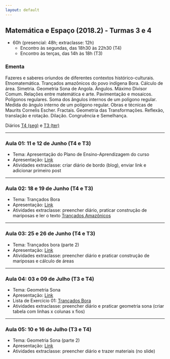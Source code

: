 ```yaml
---
layout: default
---
```


## Matemática e Espaço (2018.2) - Turmas 3 e 4
+ 60h (presencial: 48h; extraclasse: 12h)
  + Encontro às segundas, das 18h30 às 22h30 (T4)
  + Encontro às terças, das 14h às 18h (T3)

### Ementa
Fazeres e saberes oriundos de diferentes contextos histórico-culturais. Etnomatemática. Trançados amazônicos do povo indígena Bora. Cálculo de área. Simetria. Geometria Sona de Angola. Ângulos. Máximo Divisor Comum. Relações entre matemática e arte. Pavimentação e mosaicos. Polígonos regulares. Soma dos ângulos internos de um polígono regular. Medida do ângulo interno de um polígono regular. Obras e técnicas de Maurits Cornelis Escher. Fractais. Geometria das Transformações. Reflexão, translação e rotação. Dilação. Congruência e Semelhança.

Diários [T4 (seg)](https://docs.google.com/spreadsheets/d/1bFnRKRkbE44TQTRgdxqkLNxrGOlUUijVSy-07JJZ6Ms/edit?usp=sharing) e [T3 (ter)](https://docs.google.com/spreadsheets/d/1JFv5T_gZCs_wYqYmhdl9hpiooSWTyFVqRBJMPEuye-k/edit?usp=sharing)

---

### Aula 01: 11 e 12 de Junho (T4 e T3)
+ Tema: Apresentação do Plano de Ensino-Aprendizagem do curso
+ Apresentação: [Link](https://www.dropbox.com/s/dw5s1sqxv7bj6gz/aula01-ME.pdf?dl=0)
+ Atividades extraclasse: criar diário de bordo (blog), enviar link e adicionar primeiro post
  
---

### Aula 02: 18 e 19 de Junho (T4 e T3)
+ Tema: Trançados Bora
+ Apresentação: [Link](https://www.dropbox.com/s/xe9y13v5dpcnlxa/aula02-ME.pdf?dl=0)
+ Atividades extraclasse: preencher diário, praticar construção de mariposas e ler o texto [Trançados Amazônicos](https://www.dropbox.com/s/1rbpe2i9h9vnflu/aula02-ME-TextoTran%C3%A7Amaz.pdf?dl=0)

---

### Aula 03: 25 e 26 de Junho (T4 e T3)
+ Tema: Trançados bora (parte 2)
+ Apresentação: [Link](https://www.dropbox.com/s/prr2nayfuaasyvu/aula03-ME.pdf?dl=0)
+ Atividades extraclasse: preencher diário e praticar construção de mariposas e cálculo de áreas

---

### Aula 04: 03 e 09 de Julho (T3 e T4)
+ Tema: Geometria Sona
+ Apresentação: [Link](https://www.dropbox.com/s/e00l4vhp4vu5ap0/aula04-ME.pdf?dl=0)
+ Lista de Exercício 01: [Trançados Bora](https://www.dropbox.com/s/5uhw0tvhrv6ywpu/Lista01.pdf?dl=0)
+ Atividades extraclasse: preencher diário e praticar geometria sona (criar tabela com linhas x colunas x fios)

---

### Aula 05: 10 e 16 de Julho (T3 e T4)
+ Tema: Geometria Sona (parte 2)
+ Apresentação: [Link](https://www.dropbox.com/s/waah3p2ern6kpyy/aula05-ME.pdf?dl=0)
+ Atividades extraclasse: preencher diário e trazer materiais (no slide)
